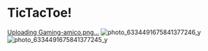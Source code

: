# TicTacToe!
[Uploading Gaming-amico.png…]()
![photo_6334491675841377246_y](https://user-images.githubusercontent.com/80159964/203375250-c7f9eb31-c37d-45e2-8b85-53ad4363f99b.jpg)
![photo_6334491675841377245_y](https://user-images.githubusercontent.com/80159964/203375393-b3a071c9-75b8-41f6-b693-f6d448532d50.jpg)
